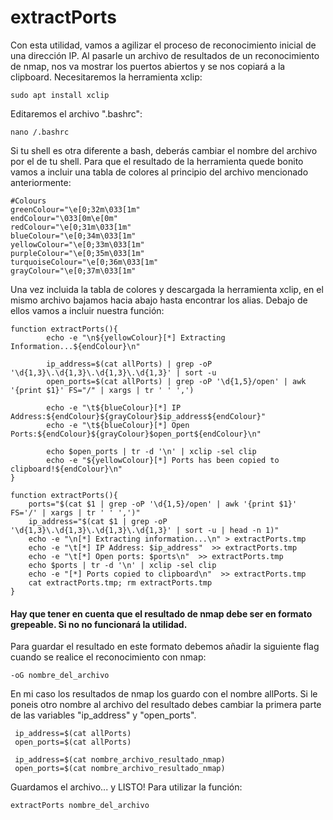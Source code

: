 # extractPorts

Con esta utilidad, vamos a agilizar el proceso de reconocimiento inicial de una dirección IP. 
Al pasarle un archivo de resultados de un reconocimiento de nmap, nos va mostrar los puertos abiertos y se nos copiará a la clipboard.
Necesitaremos la herramienta xclip:
```
sudo apt install xclip
```
Editaremos el archivo ".bashrc":
```
nano /.bashrc
```
Si tu shell es otra diferente a bash, deberás cambiar el nombre del archivo por el de tu shell.
Para que el resultado de la herramienta quede bonito vamos a incluir una tabla de colores al principio del archivo mencionado anteriormente:
```
#Colours
greenColour="\e[0;32m\033[1m"
endColour="\033[0m\e[0m"
redColour="\e[0;31m\033[1m"
blueColour="\e[0;34m\033[1m"
yellowColour="\e[0;33m\033[1m"
purpleColour="\e[0;35m\033[1m"
turquoiseColour="\e[0;36m\033[1m"
grayColour="\e[0;37m\033[1m"
```

Una vez incluida la tabla de colores y descargada la herramienta xclip, en el mismo archivo bajamos hacia abajo hasta encontrar los alias. Debajo de ellos vamos a incluir nuestra función:
```
function extractPorts(){
        echo -e "\n${yellowColour}[*] Extracting Information...${endColour}\n"
        
        ip_address=$(cat allPorts) | grep -oP '\d{1,3}\.\d{1,3}\.\d{1,3}\.\d{1,3}' | sort -u
        open_ports=$(cat allPorts) | grep -oP '\d{1,5}/open' | awk '{print $1}' FS="/" | xargs | tr ' ' ',')
        
        echo -e "\t${blueColour}[*] IP Address:${endColour}${grayColour}$ip_address${endColour}"
        echo -e "\t${blueColour}[*] Open Ports:${endColour}${grayColour}$open_port${endColour}\n"
        
        echo $open_ports | tr -d '\n' | xclip -sel clip
        echo -e "${yellowColour}[*] Ports has been copied to clipboard!${endColour}\n"
}
```
```
function extractPorts(){
    ports="$(cat $1 | grep -oP '\d{1,5}/open' | awk '{print $1}' FS='/' | xargs | tr ' ' ',')"
    ip_address="$(cat $1 | grep -oP '\d{1,3}\.\d{1,3}\.\d{1,3}\.\d{1,3}' | sort -u | head -n 1)"
    echo -e "\n[*] Extracting information...\n" > extractPorts.tmp
    echo -e "\t[*] IP Address: $ip_address"  >> extractPorts.tmp
    echo -e "\t[*] Open ports: $ports\n"  >> extractPorts.tmp
    echo $ports | tr -d '\n' | xclip -sel clip
    echo -e "[*] Ports copied to clipboard\n"  >> extractPorts.tmp
    cat extractPorts.tmp; rm extractPorts.tmp
}
```
#### Hay que tener en cuenta que el resultado de nmap debe ser en formato grepeable. Si no no funcionará la utilidad. 
Para guardar el resultado en este formato debemos añadir la siguiente flag cuando se realice el reconocimiento con nmap:
```
-oG nombre_del_archivo
```
En mi caso los resultados de nmap los guardo con el nombre allPorts. Si le poneis otro nombre al archivo del resultado debes cambiar la primera parte de las variables "ip_address" y "open_ports". 
```
 ip_address=$(cat allPorts)
 open_ports=$(cat allPorts)
 
 ip_address=$(cat nombre_archivo_resultado_nmap)
 open_ports=$(cat nombre_archivo_resultado_nmap)
 ```
Guardamos el archivo... y LISTO!
Para utilizar la función:
```
extractPorts nombre_del_archivo
```


 

